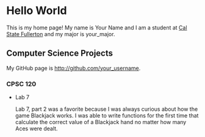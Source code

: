 # Hello World

This is my home page! My name is Your Name and I am a student at [Cal State Fullerton](http://www.fullerton.edu/) and my major is your_major.

## Computer Science Projects

My GitHub page is http://github.com/your_username.

### CPSC 120

* Lab 7

    Lab 7, part 2 was a favorite because I was always curious about how the
    game Blackjack works. I was able to write functions for the first time
    that calculate the correct value of a Blackjack hand no matter how many
    Aces were dealt.
    